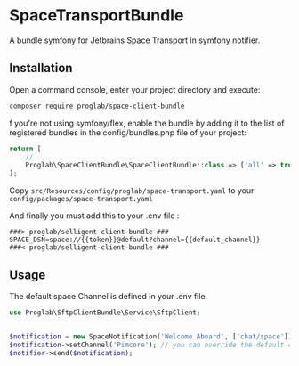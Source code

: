 SpaceTransportBundle
====================

A bundle symfony for Jetbrains Space Transport in symfony notifier.


Installation
------------

Open a command console, enter your project directory and execute:

```bash 
composer require proglab/space-client-bundle
```

f you're not using symfony/flex, enable the bundle by adding it to the list of registered bundles in the config/bundles.php file of your project:

```php
return [
    // ...
    Proglab\SpaceClientBundle\SpaceClientBundle::class => ['all' => true],
];
```

Copy ```src/Resources/config/proglab/space-transport.yaml``` to your ```config/packages/space-transport.yaml```

And finally you must add this to your .env file :

```
###> proglab/selligent-client-bundle ###
SPACE_DSN=space://{{token}}@default?channel={{default_channel}}
###< proglab/selligent-client-bundle ###
```

Usage
-----

The default space Channel is defined in your .env file.

```php
use Proglab\SftpClientBundle\Service\SftpClient;


$notification = new SpaceNotification('Welcome Aboard', ['chat/space']);
$notification->setChannel('Pimcore'); // you can override the default channel if necessary
$notifier->send($notification);
```

